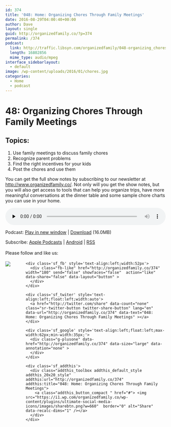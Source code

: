```yaml
---
id: 374
title: '048: Home: Organizing Chores Through Family Meetings'
date: 2016-08-29T04:00:40+00:00
author: Dave
layout: single
guid: http://organizedfamily.co/?p=374
permalink: /374
podcast:
  link: http://traffic.libsyn.com/organizedfamily/048-organizing_chores_through_family_meetings.mp3
  length: 16802856
  mime_type: audio/mpeg
interface_sidebarlayout:
  - default
image: /wp-content/uploads/2016/01/chores.jpg
categories:
  - Home
  - podcast
---
```

# 48: Organizing Chores Through Family Meetings

## Topics:

  1. Use family meetings to discuss family chores
  2. Recognize parent problems
  3. Find the right incentives for your kids
  4. Post the chores and use them

You can get the full show notes by subscribing to our newsletter at <http://www.organizedfamily.co/>. Not only will you get the show notes, but you will also get access to tools that can help you organize trips, have more meaningful conversations at the dinner table and some sample chore charts you can use in your home.

<div class="powerpress_player" id="powerpress_player_5369">
  <audio class="wp-audio-shortcode" id="audio-374-49" preload="none" style="width: 100%;" controls="controls"><source type="audio/mpeg" src="http://traffic.libsyn.com/organizedfamily/048-organizing_chores_through_family_meetings.mp3?_=49" /><a href="http://traffic.libsyn.com/organizedfamily/048-organizing_chores_through_family_meetings.mp3">http://traffic.libsyn.com/organizedfamily/048-organizing_chores_through_family_meetings.mp3</a></audio>
</div>

<p class="powerpress_links powerpress_links_mp3">
  Podcast: <a href="http://traffic.libsyn.com/organizedfamily/048-organizing_chores_through_family_meetings.mp3" class="powerpress_link_pinw" target="_blank" title="Play in new window" onclick="return powerpress_pinw('http://organizedfamily.co/?powerpress_pinw=374-podcast');" rel="nofollow">Play in new window</a> | <a href="http://traffic.libsyn.com/organizedfamily/048-organizing_chores_through_family_meetings.mp3" class="powerpress_link_d" title="Download" rel="nofollow" download="048-organizing_chores_through_family_meetings.mp3">Download</a> (16.0MB)
</p>

<p class="powerpress_links powerpress_subscribe_links">
  Subscribe: <a href="https://itunes.apple.com/us/podcast/organized-family/id1047979605?mt=2&ls=1#episodeGuid=http%3A%2F%2Forganizedfamily.co%2F%3Fp%3D374" class="powerpress_link_subscribe powerpress_link_subscribe_itunes" title="Subscribe on Apple Podcasts" rel="nofollow">Apple Podcasts</a> | <a href="http://subscribeonandroid.com/organizedfamily.co/feed/podcast" class="powerpress_link_subscribe powerpress_link_subscribe_android" title="Subscribe on Android" rel="nofollow">Android</a> | <a href="http://organizedfamily.co/feed/podcast" class="powerpress_link_subscribe powerpress_link_subscribe_rss" title="Subscribe via RSS" rel="nofollow">RSS</a>
</p>

<div class='sfsi_Sicons' style='width: 100%; display: inline-block; vertical-align: middle; text-align:left'>
  <div style='margin:0px 8px 0px 0px; line-height: 24px'>
    <span>Please follow and like us:</span>
  </div>
  
  <div class='sfsi_socialwpr'>
    <div class='sf_subscrbe' style='text-align:left;float:left;width:64px'>
      <a href="http://www.specificfeeds.com/widget/emailsubscribe/MTc5ODgx/OA==/" target="_blank"><img src="https://i2.wp.com/organizedfamily.co/wp-content/plugins/ultimate-social-media-icons/images/follow_subscribe.png?w=660" data-recalc-dims="1" /></a>
    </div>
    
    <div class='sf_fb' style='text-align:left;width:52px'>
      <div class="fb-like" href="http://organizedfamily.co/374" width="180" send="false" showfaces="false"  action="like" data-share="false" data-layout="button" >
      </div>
    </div>
    
    <div class='sf_twiter' style='text-align:left;float:left;width:auto'>
      <a href="http://twitter.com/share" data-count="none" class="sr-twitter-button twitter-share-button" lang="en" data-url="http://organizedfamily.co/374" data-text="048: Home: Organizing Chores Through Family Meetings" ></a>
    </div>
    
    <div class='sf_google' style='text-align:left;float:left;max-width:62px;min-width:35px;'>
      <div class="g-plusone" data-href="http://organizedfamily.co/374" data-size="large" data-annotation="none" >
      </div>
    </div>
    
    <div class='sf_addthis'>
      <div class="addthis_toolbox addthis_default_style addthis_20x20_style" addthis:url="http://organizedfamily.co/374" addthis:title="048: Home: Organizing Chores Through Family Meetings">
        <a class="addthis_button_compact " href="#"> <img src="https://i1.wp.com/organizedfamily.co/wp-content/plugins/ultimate-social-media-icons/images/sharebtn.png?w=660"  border="0" alt="Share" data-recalc-dims="1" /></a>
      </div>
    </div>
  </div>
</div>
